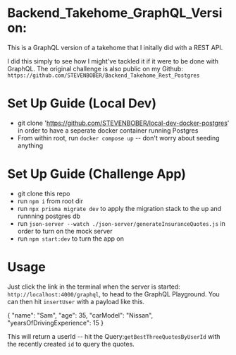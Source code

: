 # Backend_Takehome_GraphQL_Version:

This is a GraphQL version of a takehome that I initally did with a REST API.

I did this simply to see how I might've tackled it if it were to be done with GraphQL.
The original challenge is also public on my Github: `https://github.com/STEVENBOBER/Backend_Takehome_Rest_Postgres`

# Set Up Guide (Local Dev)
- git clone 'https://github.com/STEVENBOBER/local-dev-docker-postgres' in order to have a seperate docker container running Postgres
- From within root, run `docker compose up` -- don't worry about seeding anything

# Set Up Guide (Challenge App)
- git clone this repo
- run `npm i` from root dir
- run `npx prisma migrate dev` to apply the migration stack to the up and runnning postgres db
- run `json-server --watch ./json-server/generateInsuranceQuotes.js` in order to turn on the mock server
- run `npm start:dev` to turn the app on


# Usage 
Just click the link in the terminal when the server is started: `http://localhost:4000/graphql`,
to head to the GraphQL Playground. You can then hit `insertUser` with a payload like this.

{
    "name": "Sam",
    "age": 35,
    "carModel": "Nissan",
    "yearsOfDrivingExperience": 15
}

This will return a userId -- hit the Query:`getBestThreeQuotesByUserId` with the recently created `id` to query the quotes.
